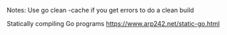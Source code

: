 Notes:
Use go clean -cache if you get errors to do a clean build

Statically compiling Go programs
https://www.arp242.net/static-go.html
